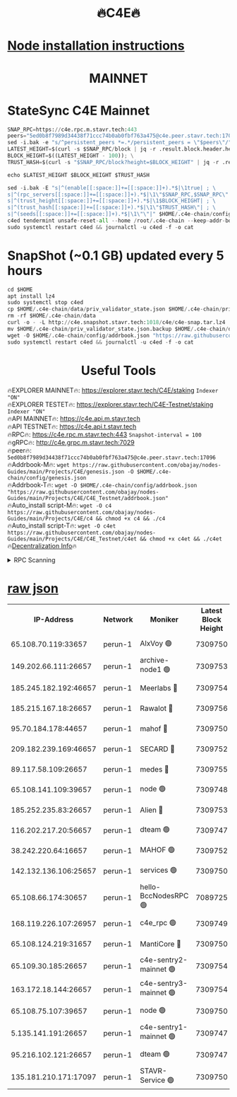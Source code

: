 <h1 align="center"> 🔥C4E🔥</h1>

[Node installation instructions](https://github.com/obajay/nodes-Guides/tree/main/Projects/C4E)
=

<h1 align="center"> MAINNET</h1>

# StateSync C4E Mainnet
```python
SNAP_RPC=https://c4e.rpc.m.stavr.tech:443
peers="5ed0b8f7989d34438f71ccc74b0ab0fbf763a475@c4e.peer.stavr.tech:17096"
sed -i.bak -e "s/^persistent_peers *=.*/persistent_peers = \"$peers\"/" $HOME/.c4e-chain/config/config.toml
LATEST_HEIGHT=$(curl -s $SNAP_RPC/block | jq -r .result.block.header.height); \
BLOCK_HEIGHT=$((LATEST_HEIGHT - 100)); \
TRUST_HASH=$(curl -s "$SNAP_RPC/block?height=$BLOCK_HEIGHT" | jq -r .result.block_id.hash)

echo $LATEST_HEIGHT $BLOCK_HEIGHT $TRUST_HASH

sed -i.bak -E "s|^(enable[[:space:]]+=[[:space:]]+).*$|\1true| ; \
s|^(rpc_servers[[:space:]]+=[[:space:]]+).*$|\1\"$SNAP_RPC,$SNAP_RPC\"| ; \
s|^(trust_height[[:space:]]+=[[:space:]]+).*$|\1$BLOCK_HEIGHT| ; \
s|^(trust_hash[[:space:]]+=[[:space:]]+).*$|\1\"$TRUST_HASH\"| ; \
s|^(seeds[[:space:]]+=[[:space:]]+).*$|\1\"\"|" $HOME/.c4e-chain/config/config.toml
c4ed tendermint unsafe-reset-all --home /root/.c4e-chain --keep-addr-book
sudo systemctl restart c4ed && journalctl -u c4ed -f -o cat
```
# SnapShot (~0.1 GB) updated every 5 hours
```python
cd $HOME
apt install lz4
sudo systemctl stop c4ed
cp $HOME/.c4e-chain/data/priv_validator_state.json $HOME/.c4e-chain/priv_validator_state.json.backup
rm -rf $HOME/.c4e-chain/data
curl -o - -L http://c4e.snapshot.stavr.tech:1018/c4e/c4e-snap.tar.lz4 | lz4 -c -d - | tar -x -C $HOME/.c4e-chain --strip-components 2
mv $HOME/.c4e-chain/priv_validator_state.json.backup $HOME/.c4e-chain/data/priv_validator_state.json
wget -O $HOME/.c4e-chain/config/addrbook.json "https://raw.githubusercontent.com/obajay/nodes-Guides/main/Projects/C4E/addrbook.json"
sudo systemctl restart c4ed && journalctl -u c4ed -f -o cat
```
 <h1 align="center"> Useful Tools</h1>

🔥EXPLORER MAINNET🔥:  https://explorer.stavr.tech/C4E/staking            `Indexer "ON"` \
🔥EXPLORER TESTET🔥:   https://explorer.stavr.tech/C4E-Testnet/staking     `Indexer "ON"` \
🔥API MAINNET🔥:       https://c4e.api.m.stavr.tech \
🔥API TESTNET🔥:       https://c4e.api.t.stavr.tech \
🔥RPC🔥:               https://c4e.rpc.m.stavr.tech:443                  `Snapshot-interval = 100` \
🔥gRPC🔥:              http://c4e.grpc.m.stavr.tech:7029 \
🔥peer🔥:              `5ed0b8f7989d34438f71ccc74b0ab0fbf763a475@c4e.peer.stavr.tech:17096` \
🔥Addrbook-M🔥:    ```wget https://raw.githubusercontent.com/obajay/nodes-Guides/main/Projects/C4E/genesis.json -O $HOME/.c4e-chain/config/genesis.json``` \
🔥Addrbook-T🔥:    ```wget -O $HOME/.c4e-chain/config/addrbook.json "https://raw.githubusercontent.com/obajay/nodes-Guides/main/Projects/C4E/C4E_Testnet/addrbook.json"``` \
🔥Auto_install script-M🔥: ```wget -O c4 https://raw.githubusercontent.com/obajay/nodes-Guides/main/Projects/C4E/c4 && chmod +x c4 && ./c4``` \
🔥Auto_install script-T🔥: ```wget -O c4et https://raw.githubusercontent.com/obajay/nodes-Guides/main/Projects/C4E/C4E_Testnet/c4et && chmod +x c4et && ./c4et``` \
🔥[Decentralization Info](https://github.com/obajay/StateSync-snapshots/tree/main/Projects/C4E/Decentralization)🔥




<details>
<summary>RPC Scanning</summary>

<h2 align="center"> We scan nodes in real time every 4 hours. And we provide the final result of RPC endpoints.
We cannot influence the operation of these nodes in any way. </h2>


```python
If Voting Power is higher than 0 --> then the Node is a validator of the network and may be subject to attack and be a potential threat to the chain.
```
```python
We marked such validators with a red symbol
```

</details>

[raw json](https://rpc-check.c4e.stavr.tech/c4e/rpc-c4e-result.json)
=



<table><tr><th>IP-Address</th><th>Network</th><th>Moniker</th><th>Latest Block Height</th><th>Earliest Block Height</th><th>Catching Up</th><th>Tx Index</th><th>Voting Power</th><th>Scan Time</th></tr><tr><td>65.108.70.119:33657</td><td>perun-1</td><td>AlxVoy 🟢</td><td>7309750</td><td>1</td><td>False</td><td>on</td><td>0</td><td>2024-02-24T04:43:29.853244469UTC</td></tr><tr><td>149.202.66.111:26657</td><td>perun-1</td><td>archive-node1 🟢</td><td>7309753</td><td>1</td><td>False</td><td>on</td><td>0</td><td>2024-02-24T04:43:46.726716255UTC</td></tr><tr><td>185.245.182.192:46657</td><td>perun-1</td><td>Meerlabs 🔴</td><td>7309754</td><td>1051501</td><td>False</td><td>on</td><td>344603</td><td>2024-02-24T04:43:54.201969084UTC</td></tr><tr><td>185.215.167.18:26657</td><td>perun-1</td><td>Rawalot 🔴</td><td>7309756</td><td>1090501</td><td>False</td><td>on</td><td>450091</td><td>2024-02-24T04:44:05.485905252UTC</td></tr><tr><td>95.70.184.178:44657</td><td>perun-1</td><td>mahof 🔴</td><td>7309750</td><td>2342001</td><td>False</td><td>off</td><td>1356388</td><td>2024-02-24T04:43:29.462092588UTC</td></tr><tr><td>209.182.239.169:46657</td><td>perun-1</td><td>SECARD 🔴</td><td>7309752</td><td>2616101</td><td>False</td><td>off</td><td>749307</td><td>2024-02-24T04:43:41.975530530UTC</td></tr><tr><td>89.117.58.109:26657</td><td>perun-1</td><td>medes 🔴</td><td>7309755</td><td>2826001</td><td>False</td><td>off</td><td>891015</td><td>2024-02-24T04:44:01.062637322UTC</td></tr><tr><td>65.108.141.109:39657</td><td>perun-1</td><td>node 🟢</td><td>7309748</td><td>5303301</td><td>False</td><td>on</td><td>0</td><td>2024-02-24T04:43:17.950589868UTC</td></tr><tr><td>185.252.235.83:26657</td><td>perun-1</td><td>Alien 🔴</td><td>7309753</td><td>6502501</td><td>False</td><td>on</td><td>648211</td><td>2024-02-24T04:43:47.024247411UTC</td></tr><tr><td>116.202.217.20:56657</td><td>perun-1</td><td>dteam 🟢</td><td>7309747</td><td>6800901</td><td>False</td><td>on</td><td>0</td><td>2024-02-24T04:43:14.631278287UTC</td></tr><tr><td>38.242.220.64:16657</td><td>perun-1</td><td>MAHOF 🟢</td><td>7309752</td><td>6885501</td><td>False</td><td>on</td><td>0</td><td>2024-02-24T04:43:44.350100089UTC</td></tr><tr><td>142.132.136.106:25657</td><td>perun-1</td><td>services 🟢</td><td>7309750</td><td>7012001</td><td>False</td><td>on</td><td>0</td><td>2024-02-24T04:43:32.592391260UTC</td></tr><tr><td>65.108.66.174:30657</td><td>perun-1</td><td>hello-BccNodesRPC 🟢</td><td>7089725</td><td>7089601</td><td>False</td><td>on</td><td>0</td><td>2024-02-24T04:43:30.204510573UTC</td></tr><tr><td>168.119.226.107:26957</td><td>perun-1</td><td>c4e_rpc 🟢</td><td>7309749</td><td>7209748</td><td>False</td><td>on</td><td>0</td><td>2024-02-24T04:43:22.397552206UTC</td></tr><tr><td>65.108.124.219:31657</td><td>perun-1</td><td>MantiCore 🔴</td><td>7309750</td><td>7209750</td><td>False</td><td>off</td><td>729589</td><td>2024-02-24T04:43:28.906730213UTC</td></tr><tr><td>65.109.30.185:26657</td><td>perun-1</td><td>c4e-sentry2-mainnet 🟢</td><td>7309754</td><td>7284001</td><td>False</td><td>on</td><td>0</td><td>2024-02-24T04:43:53.767753395UTC</td></tr><tr><td>163.172.18.144:26657</td><td>perun-1</td><td>c4e-sentry3-mainnet 🟢</td><td>7309754</td><td>7297001</td><td>False</td><td>on</td><td>0</td><td>2024-02-24T04:43:54.544876904UTC</td></tr><tr><td>65.108.75.107:39657</td><td>perun-1</td><td>node 🟢</td><td>7309750</td><td>7300001</td><td>False</td><td>on</td><td>0</td><td>2024-02-24T04:43:33.018453119UTC</td></tr><tr><td>5.135.141.191:26657</td><td>perun-1</td><td>c4e-sentry1-mainnet 🟢</td><td>7309747</td><td>7300501</td><td>False</td><td>on</td><td>0</td><td>2024-02-24T04:43:14.325725678UTC</td></tr><tr><td>95.216.102.121:26657</td><td>perun-1</td><td>dteam 🟢</td><td>7309747</td><td>7307001</td><td>False</td><td>on</td><td>0</td><td>2024-02-24T04:43:15.017206393UTC</td></tr><tr><td>135.181.210.171:17097</td><td>perun-1</td><td>STAVR-Service 🟢</td><td>7309750</td><td>7308001</td><td>False</td><td>on</td><td>0</td><td>2024-02-24T04:43:33.491082605UTC</td></tr></table>
